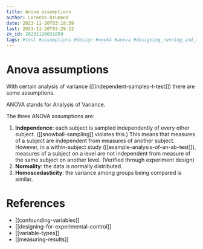 ```yaml
---
title: Anova assumptions
author: Lorenzo Drumond
date: 2023-11-20T03:18:59
last: 2023-11-20T03:29:12
zk_id: 20231120031859
tags: #test #assumptions #design #week4 #anova #designing_running_and_analyzing_experiments #coursera #rlang #theory #statistics #running #AB_test #control #experiment
---
```



# Anova assumptions
With certain analysis of variance ([[independent-samples-t-test]]) there are some assumptions.

ANOVA stands for Analysis of Variance.

The three ANOVA assumptions are:
1. __Independence__: each subject is sampled independently of every other subject. ([[snowball-sampling]] violates this.) This means that measures of a subject are independent from measures of another subject. However, in a within-subject study ([[example-analysis-of-an-ab-test]]), measures of a subject on a level are not independent from measure of the same subject on another level. (Verified through experiment design)
2. __Normality__: the data is normally distributed.
3. __Homoscedasticity__: the variance among groups being compared is similar.

# References
- [[confounding-variables]]
- [[designing-for-experimental-control]]
- [[variable-types]]
- [[measuring-results]]
